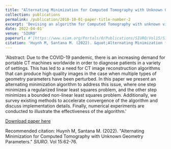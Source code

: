 ```yaml
---
title: "Alternating Minimization for Computed Tomography with Unknown Geometry Parameters"
collection: publications
permalink: /publication/2010-10-01-paper-title-number-2
excerpt: 'Devising an algorithm for Computed Tomography with unknown view angles and distance from the x-ray source to the object.'
date: 2022-04-01'
venue: 'SIURO'
paperurl: #'[https://www.siam.org/Portals/0/Publications/SIURO/Vol15/S144163.pdf?ver=2022-03-30-111244-377](https://doi.org/10.1137/21S1441638)'
citation: 'Huynh M, Santana M. (2022). &quot;Alternating Minimization for Computed Tomography with Unknown Geometry Parameters.&quot; <i>SIURO</i>. Vol 15:62-76.'
---
```


'Abstract: Due to the COVID-19 pandemic, there is an increasing demand for portable CT machines worldwide in order to diagnose patients in a variety of settings. This has led to a need for CT image reconstruction algorithms that can produce high quality images in the case when multiple types of geometry parameters have been perturbed. In this paper we present an alternating minimization algorithm to address this issue, where one step minimizes a regularized linear least squares problem, and the other step minimizes a bounded non-linear least squares problem. Additionally, we survey existing methods to accelerate convergence of the algorithm and discuss implementation details. Finally, numerical experiments are conducted to illustrate the effectiveness of the algorithm.'

[Download paper here](https://doi.org/10.1137/21S1441638)

Recommended citation: Huynh M, Santana M. (2022). "Alternating Minimization for Computed Tomography with Unknown Geometry Parameters." <i>SIURO</i>. Vol 15:62-76.
